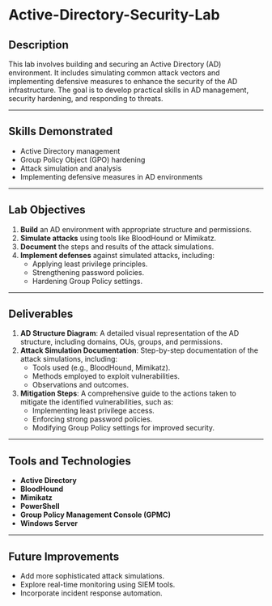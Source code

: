 # Active-Directory-Security-Lab

## Description
This lab involves building and securing an Active Directory (AD) environment. It includes simulating common attack vectors and implementing defensive measures to enhance the security of the AD infrastructure. The goal is to develop practical skills in AD management, security hardening, and responding to threats.

---

## Skills Demonstrated
- Active Directory management
- Group Policy Object (GPO) hardening
- Attack simulation and analysis
- Implementing defensive measures in AD environments

---

## Lab Objectives
1. **Build** an AD environment with appropriate structure and permissions.
2. **Simulate attacks** using tools like BloodHound or Mimikatz.
3. **Document** the steps and results of the attack simulations.
4. **Implement defenses** against simulated attacks, including:
   - Applying least privilege principles.
   - Strengthening password policies.
   - Hardening Group Policy settings.

---

## Deliverables
1. **AD Structure Diagram**: A detailed visual representation of the AD structure, including domains, OUs, groups, and permissions.
2. **Attack Simulation Documentation**: Step-by-step documentation of the attack simulations, including:
   - Tools used (e.g., BloodHound, Mimikatz).
   - Methods employed to exploit vulnerabilities.
   - Observations and outcomes.
3. **Mitigation Steps**: A comprehensive guide to the actions taken to mitigate the identified vulnerabilities, such as:
   - Implementing least privilege access.
   - Enforcing strong password policies.
   - Modifying Group Policy settings for improved security.

---

## Tools and Technologies
- **Active Directory**
- **BloodHound**
- **Mimikatz**
- **PowerShell**
- **Group Policy Management Console (GPMC)**
- **Windows Server**

---

## Future Improvements
- Add more sophisticated attack simulations.
- Explore real-time monitoring using SIEM tools.
- Incorporate incident response automation.

